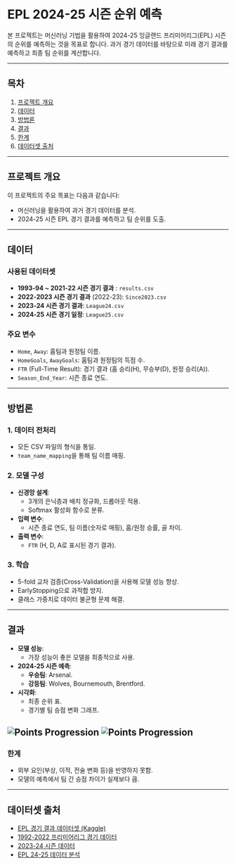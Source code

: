 # **EPL 2024-25 시즌 순위 예측**

본 프로젝트는 머신러닝 기법을 활용하여 2024-25 잉글랜드 프리미어리그(EPL) 시즌의 순위를 예측하는 것을 목표로 합니다. 과거 경기 데이터를 바탕으로 미래 경기 결과를 예측하고 최종 팀 순위를 계산합니다.

---

## **목차**
1. [프로젝트 개요](#프로젝트-개요)
2. [데이터](#데이터)
3. [방법론](#방법론)
4. [결과](#결과)
5. [한계](#한계)
6. [데이터셋 출처](#데이터셋-출처)

---

## **프로젝트 개요**
이 프로젝트의 주요 목표는 다음과 같습니다:
- 머신러닝을 활용하여 과거 경기 데이터를 분석.
- 2024-25 시즌 EPL 경기 결과를 예측하고 팀 순위를 도출.
  
---

## **데이터**
### **사용된 데이터셋**
- **1993-94 ~ 2021-22 시즌 경기 결과** : `results.csv`
- **2022-2023 시즌 경기 결과** (2022-23): `Since2023.csv`
- **2023-24 시즌 경기 결과**: `League24.csv`
- **2024-25 시즌 경기 일정**: `League25.csv`

### **주요 변수**
- `Home`, `Away`: 홈팀과 원정팀 이름.
- `HomeGoals`, `AwayGoals`: 홈팀과 원정팀의 득점 수.
- `FTR` (Full-Time Result): 경기 결과 (홈 승리(H), 무승부(D), 원정 승리(A)).
- `Season_End_Year`: 시즌 종료 연도.

---

## **방법론**
### **1. 데이터 전처리**
- 모든 CSV 파일의 형식을 통일.
- `team_name_mapping`을 통해 팀 이름 매핑.

### **2. 모델 구성**
- **신경망 설계**:
  - 3개의 은닉층과 배치 정규화, 드롭아웃 적용.
  - Softmax 활성화 함수로 분류.
- **입력 변수**:
  - 시즌 종료 연도, 팀 이름(숫자로 매핑), 홈/원정 승률, 골 차이.
- **출력 변수**:
  - `FTR` (H, D, A로 표시된 경기 결과).

### **3. 학습**
- 5-fold 교차 검증(Cross-Validation)을 사용해 모델 성능 향상.
- EarlyStopping으로 과적합 방지.
- 클래스 가중치로 데이터 불균형 문제 해결.

---

## **결과**
- **모델 성능**:
  - 가장 성능이 좋은 모델을 최종적으로 사용.
- **2024-25 시즌 예측**:
  - **우승팀**: Arsenal.
  - **강등팀**: Wolves, Bournemouth, Brentford.
- **시각화**:
  - 최종 순위 표.
  - 경기별 팀 승점 변화 그래프.

![Points Progression](images/1.png)
![Points Progression](images/2.png)
---


### **한계**
- 외부 요인(부상, 이적, 전술 변화 등)을 반영하지 못함.
- 모델의 예측에서 팀 간 승점 차이가 실제보다 큼.

---

## 데이터셋 출처
- [EPL 경기 결과 데이터셋 (Kaggle)](https://www.kaggle.com/datasets/irkaal/english-premier-league-results)
- [1992-2022 프리미어리그 경기 데이터](https://www.kaggle.com/datasets/evangower/premier-league-matches-19922022)
- [2023-24 시즌 데이터](https://www.kaggle.com/datasets/danilocardoso/premier-league-20232024)
- [EPL 24-25 데이터 분석](https://www.kaggle.com/code/meraxes10/basic-analysis-on-epl-24-25-data)



